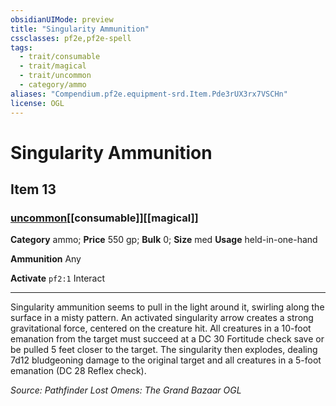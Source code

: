 ```yaml
---
obsidianUIMode: preview
title: "Singularity Ammunition"
cssclasses: pf2e,pf2e-spell
tags:
  - trait/consumable
  - trait/magical
  - trait/uncommon
  - category/ammo
aliases: "Compendium.pf2e.equipment-srd.Item.Pde3rUX3rx7VSCHn"
license: OGL
---
```

# Singularity Ammunition
## Item 13
### [uncommon](uncommon "Uncommon Rarity Trait")[[consumable]][[magical]]

**Category** ammo; 
**Price** 550 gp; 
**Bulk** 0; **Size** med
**Usage** held-in-one-hand

**Ammunition** Any

**Activate** `pf2:1` Interact

* * *

Singularity ammunition seems to pull in the light around it, swirling along the surface in a misty pattern. An activated singularity arrow creates a strong gravitational force, centered on the creature hit. All creatures in a 10-foot emanation from the target must succeed at a DC 30 Fortitude check save or be pulled 5 feet closer to the target. The singularity then explodes, dealing 7d12 bludgeoning damage to the original target and all creatures in a 5-foot emanation (DC 28 Reflex check).

*Source: Pathfinder Lost Omens: The Grand Bazaar*
*OGL*